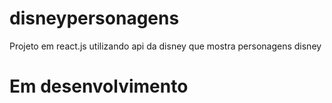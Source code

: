 # disneypersonagens
 Projeto em react.js utilizando api da disney que mostra personagens disney

# Em desenvolvimento